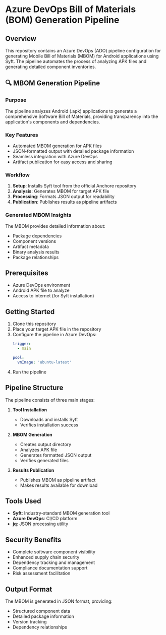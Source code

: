 # Azure DevOps Bill of Materials (BOM) Generation Pipeline

## Overview

This repository contains an Azure DevOps (ADO) pipeline configuration for generating Mobile Bill of Materials (MBOM) for Android applications using Syft. The pipeline automates the process of analyzing APK files and generating detailed component inventories.

## 🔍 MBOM Generation Pipeline

### Purpose
The pipeline analyzes Android (.apk) applications to generate a comprehensive Software Bill of Materials, providing transparency into the application's components and dependencies.

### Key Features
- Automated MBOM generation for APK files
- JSON-formatted output with detailed package information
- Seamless integration with Azure DevOps
- Artifact publication for easy access and sharing

### Workflow
1. **Setup**: Installs Syft tool from the official Anchore repository
2. **Analysis**: Generates MBOM for target APK file
3. **Processing**: Formats JSON output for readability
4. **Publication**: Publishes results as pipeline artifacts

### Generated MBOM Insights
The MBOM provides detailed information about:
- Package dependencies
- Component versions
- Artifact metadata
- Binary analysis results
- Package relationships

## Prerequisites

- Azure DevOps environment
- Android APK file to analyze
- Access to internet (for Syft installation)

## Getting Started

1. Clone this repository
2. Place your target APK file in the repository
3. Configure the pipeline in Azure DevOps:
   ```yaml
   trigger:
     - main

   pool:
     vmImage: 'ubuntu-latest'
   ```
4. Run the pipeline

## Pipeline Structure

The pipeline consists of three main stages:

1. **Tool Installation**
   - Downloads and installs Syft
   - Verifies installation success

2. **MBOM Generation**
   - Creates output directory
   - Analyzes APK file
   - Generates formatted JSON output
   - Verifies generated files

3. **Results Publication**
   - Publishes MBOM as pipeline artifact
   - Makes results available for download

## Tools Used

- **Syft**: Industry-standard MBOM generation tool
- **Azure DevOps**: CI/CD platform
- **jq**: JSON processing utility

## Security Benefits

- Complete software component visibility
- Enhanced supply chain security
- Dependency tracking and management
- Compliance documentation support
- Risk assessment facilitation

## Output Format

The MBOM is generated in JSON format, providing:
- Structured component data
- Detailed package information
- Version tracking
- Dependency relationships
